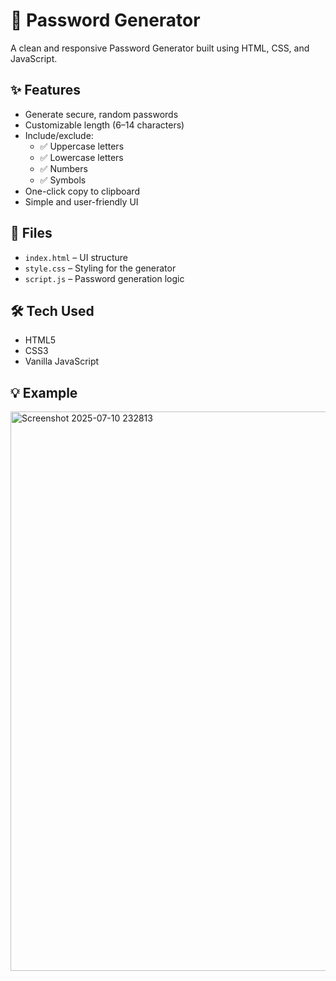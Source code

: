 # 🔐 Password Generator

A clean and responsive Password Generator built using HTML, CSS, and JavaScript.

## ✨ Features

- Generate secure, random passwords
- Customizable length (6–14 characters)
- Include/exclude:
  - ✅ Uppercase letters
  - ✅ Lowercase letters
  - ✅ Numbers
  - ✅ Symbols
- One-click copy to clipboard
- Simple and user-friendly UI

## 📂 Files

- `index.html` – UI structure
- `style.css` – Styling for the generator
- `script.js` – Password generation logic

## 🛠 Tech Used

- HTML5
- CSS3
- Vanilla JavaScript

  
## 💡 Example
<img width="881" height="895" alt="Screenshot 2025-07-10 232813" src="https://github.com/user-attachments/assets/0afb5afb-9eb8-4116-8087-21f4ce8dc9e9" />

